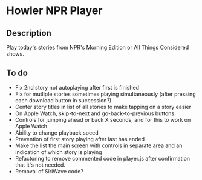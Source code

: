 # Howler NPR Player

## Description
Play today's stories from NPR's Morning Edition or All Things Considered shows. 

## To do
* Fix 2nd story not autoplaying after first is finished
* Fix for mutliple stories sometimes playing simultaneously (after pressing each download button in succession?)
* Center story titles in list of all stories to make tapping on a story easier
* On Apple Watch, skip-to-next and go-back-to-previous buttons 
* Controls for jumping ahead or back X seconds, and for this to work on Apple Watch 
* Ability to change playback speed
* Prevention of first story playing after last has ended
* Make the list the main screen with controls in separate area and an indication of which story is playing
* Refactoring to remove commented code in player.js after confirmation that it's not needed.
* Removal of SiriWave code?